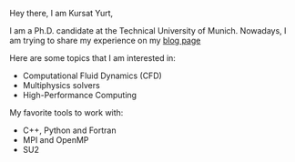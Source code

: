 
Hey there, I am Kursat Yurt,

I am a Ph.D. candidate at the Technical University of Munich. Nowadays, I am trying to share my experience on my [blog page](https://kursatyurt.com)

Here are some topics that I am interested in:

- Computational Fluid Dynamics (CFD)
- Multiphysics solvers
- High-Performance Computing


My favorite tools to work with:

- C++, Python and Fortran
- MPI and OpenMP
- SU2

